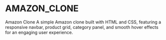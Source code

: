 # AMAZON_CLONE
Amazon Clone A simple Amazon clone built with HTML and CSS, featuring a responsive navbar, product grid, category panel, and smooth hover effects for an engaging user experience.

